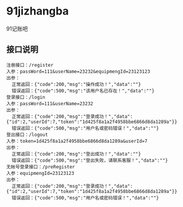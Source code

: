 # 91jizhangba
91记账吧
## 接口说明
    注册接口：/register
    入参：passWord=111&userName=23232&equipmengId=23123123
    出参：
      正常返回：{"code":200,"msg":"操作成功！","data":""}
      错误返回：{"code":500,"msg":"该用户名已存在！","data":""}
    登录接口：/login
    入参：passWord=111&userName=23232
    出参：
      正常返回：{"code":200,"msg":"登录成功！","data":{"id":2,"userId":7,"token":"1d425f8a1a2f4958bbe6866d8da1289a"}}
      错误返回：{"code":500,"msg":"用户名或密码错误！","data":""}
    登出接口：/logout
    入参：token=1d425f8a1a2f4958bbe6866d8da1289a&userId=7
    出参：
      正常返回：{"code":200,"msg":"登出成功！","data":""}
      错误返回：{"code":500,"msg":"登出失败，请联系客服！","data":""}
    无帐号登录接口：/preRegister
    入参：equipmengId=23123123
    出参：
      正常返回：{"code":200,"msg":"登录成功！","data":{"id":2,"userId":7,"token":"1d425f8a1a2f4958bbe6866d8da1289a"}}
      错误返回：{"code":500,"msg":"用户名或密码错误！","data":""}
